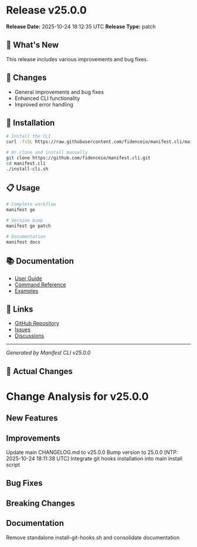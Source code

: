 # Release v25.0.0

**Release Date:** 2025-10-24 18:12:35 UTC
**Release Type:** patch

## 🎯 What's New

This release includes various improvements and bug fixes.

## 🔧 Changes

- General improvements and bug fixes
- Enhanced CLI functionality
- Improved error handling

## 🚀 Installation

```bash
# Install the CLI
curl -fsSL https://raw.githubusercontent.com/fidenceio/manifest.cli/main/install-cli.sh | bash

# Or clone and install manually
git clone https://github.com/fidenceio/manifest.cli.git
cd manifest.cli
./install-cli.sh
```

## 📋 Usage

```bash
# Complete workflow
manifest go

# Version bump
manifest go patch

# Documentation
manifest docs
```

## 📚 Documentation

- [User Guide](docs/USER_GUIDE.md)
- [Command Reference](docs/COMMAND_REFERENCE.md)
- [Examples](docs/EXAMPLES.md)

## 🔗 Links

- [GitHub Repository](https://github.com/fidenceio/fidenceio.manifest.cli)
- [Issues](https://github.com/fidenceio/fidenceio.manifest.cli/issues)
- [Discussions](https://github.com/fidenceio/fidenceio.manifest.cli/discussions)

---
*Generated by Manifest CLI v25.0.0*

## 🔧 Actual Changes

# Change Analysis for v25.0.0

## New Features


## Improvements
Update main CHANGELOG.md to v25.0.0
Bump version to 25.0.0 [NTP: 2025-10-24 18:11:38 UTC]
Integrate git hooks installation into main install script

## Bug Fixes


## Breaking Changes


## Documentation
Remove standalone install-git-hooks.sh and consolidate documentation

